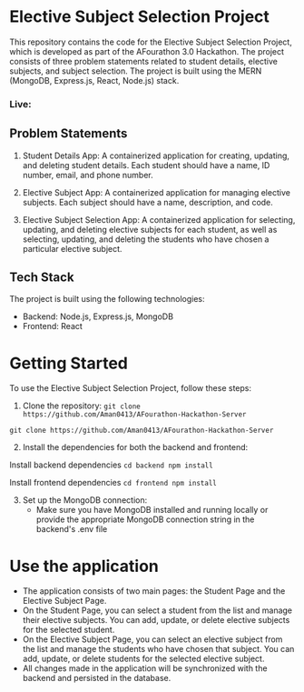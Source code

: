 # Elective Subject Selection Project

This repository contains the code for the Elective Subject Selection Project, which is developed as part of the AFourathon 3.0 Hackathon. The project consists of three problem statements related to student details, elective subjects, and subject selection. The project is built using the MERN (MongoDB, Express.js, React, Node.js) stack.

### Live:

## Problem Statements

1. Student Details App: A containerized application for creating, updating, and deleting student details. Each student should have a name, ID number, email, and phone number.

2. Elective Subject App: A containerized application for managing elective subjects. Each subject should have a name, description, and code.

3. Elective Subject Selection App: A containerized application for selecting, updating, and deleting elective subjects for each student, as well as selecting, updating, and deleting the students who have chosen a particular elective subject.

## Tech Stack

The project is built using the following technologies:

- Backend: Node.js, Express.js, MongoDB
- Frontend: React

# Getting Started

To use the Elective Subject Selection Project, follow these steps:

1. Clone the repository:
   `git clone https://github.com/Aman0413/AFourathon-Hackathon-Server`

`git clone https://github.com/Aman0413/AFourathon-Hackathon-Server`

2. Install the dependencies for both the backend and frontend:

Install backend dependencies
`cd backend
npm install`

Install frontend dependencies
`cd frontend
npm install`

3. Set up the MongoDB connection:
   - Make sure you have MongoDB installed and running locally or provide the appropriate MongoDB connection string in the backend's .env file

# Use the application

- The application consists of two main pages: the Student Page and the Elective Subject Page.
- On the Student Page, you can select a student from the list and manage their elective subjects. You can add, update, or delete elective subjects for the selected student.
- On the Elective Subject Page, you can select an elective subject from the list and manage the students who have chosen that subject. You can add, update, or delete students for the selected elective subject.
- All changes made in the application will be synchronized with the backend and persisted in the database.
